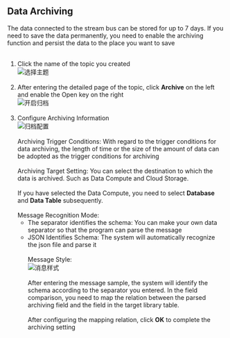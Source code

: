## Data Archiving<br>
The data connected to the stream bus can be stored for up to 7 days. If you need to save the data permanently, you need to enable the archiving function and persist the data to the place you want to save<br><br>
1. Click the name of the topic you created<br>
![选择主题](https://github.com/jdcloudcom/en/blob/edit/image/DataBus/db-006.png?raw=true)<br><br>
2. After entering the detailed page of the topic, click **Archive** on the left and enable the Open key on the right<br>
![开启归档](https://github.com/jdcloudcom/en/blob/edit/image/DataBus/db-007.png?raw=true)<br><br>
3. Configure Archiving Information<br>
![归档配置](https://github.com/jdcloudcom/en/blob/edit/image/DataBus/db-008.png?raw=true)<br><br>
Archiving Trigger Conditions: With regard to the trigger conditions for data archiving, the length of time or the size of the amount of data can be adopted as the trigger conditions for archiving<br><br>
Archiving Target Setting: You can select the destination to which the data is archived. Such as Data Compute and Cloud Storage. <br><br>
If you have selected the Data Compute, you need to select **Database** and **Data Table** subsequently. <br><br>
Message Recognition Mode: <br>
    - The separator identifies the schema: You can make your own data separator so that the program can parse the message<br>
    - JSON Identifies Schema: The system will automatically recognize the json file and parse it<br><br>
Message Style: <br>
![消息样式](https://github.com/jdcloudcom/en/blob/edit/image/DataBus/db-009.png?raw=true)<br><br>
 After entering the message sample, the system will identify the schema according to the separator you entered. In the field comparison, you need to map the relation between the parsed archiving field and the field in the target library table. <br><br>
After configuring the mapping relation, click **OK** to complete the archiving setting

